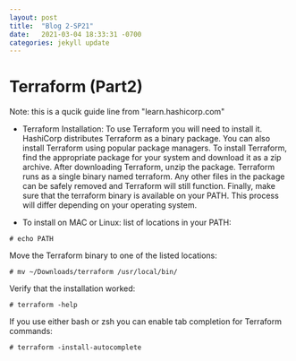 ```yaml
---
layout: post
title:  "Blog 2-SP21"
date:   2021-03-04 18:33:31 -0700
categories: jekyll update
---
```



# Terraform (Part2)
Note: this is a qucik guide line from "learn.hashicorp.com"

- Terraform Installation:
To use Terraform you will need to install it. HashiCorp distributes Terraform as a binary package. You can also install Terraform using popular package managers.
To install Terraform, find the appropriate package for your system and download it as a zip archive.
After downloading Terraform, unzip the package. Terraform runs as a single binary named terraform. Any other files in the package can be safely removed and Terraform will still function. Finally, make sure that the terraform binary is available on your PATH. This process will differ depending on your operating system.

- To install on MAC or Linux:
list of locations in your PATH:

`# echo PATH`

Move the Terraform binary to one of the listed locations:

`# mv ~/Downloads/terraform /usr/local/bin/`

Verify that the installation worked:

`# terraform -help`

If you use either bash or zsh you can enable tab completion for Terraform commands:

`# terraform -install-autocomplete`

